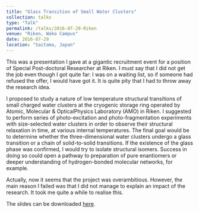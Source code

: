 ```yaml
---
title: "Glass Transition of Small Water Clusters"
collection: talks
type: "Talk"
permalink: /talks/2016-07-29-Riken
venue: "Riken, Wako Campus"
date: 2016-07-29
location: "Saitama, Japan"
---
```


This was a presentation I gave at a gigantic recruitment event for a position of Special Post-doctoral Researcher at Riken. I must say that I did not get the job even though I got quite far: I was on a waiting list, so if someone had refused the offer, I would have got it. It is quite pity that I had to throw away the research idea.

I proposed to study a nature of low temperature structural transitions of small charged water clusters at the cryogenic storage ring operated by Atomic, Molecular & OpticalPhysics Laboratory (AMO) in Riken. I suggested to perform series of photo-excitation and photo-fragmentation experiments with size-selected water clusters in order to observe their structural relaxation in time, at various internal temperatures. The final goal would be to determine whether the three-dimensional water clusters undergo a glass transition or a chain of solid-to-solid transitions. If the existence of the glass phase was confirmed,  I would try to isolate structural isomers. Success in doing so could open a pathway to preparation of pure enantiomers or deeper understanding of hydrogen-bonded molecular networks, for example.

Actually, now it seems that the project was overambitious. However, the main reason I failed was that I did not manage to explain an impact of the research. It took me quite a while to realise this.

The slides can be downloaded [here](/files/presentation-Riken.pdf).